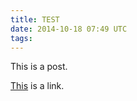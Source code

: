 ```yaml
---
title: TEST
date: 2014-10-18 07:49 UTC
tags:
---
```


This is a post. 

[This](http://ashfurrow.com/) is a link.

<!-- more -->
